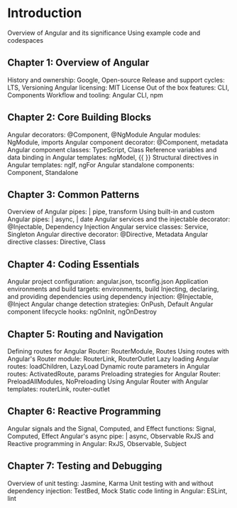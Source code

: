 # Introduction

Overview of Angular and its significance
Using example code and codespaces

## Chapter 1: Overview of Angular

History and ownership: Google, Open-source
Release and support cycles: LTS, Versioning
Angular licensing: MIT License
Out of the box features: CLI, Components
Workflow and tooling: Angular CLI, npm

## Chapter 2: Core Building Blocks

Angular decorators: @Component, @NgModule
Angular modules: NgModule, imports
Angular component decorator: @Component, metadata
Angular component classes: TypeScript, Class
Reference variables and data binding in Angular templates: ngModel, {{ }}
Structural directives in Angular templates: ngIf, ngFor
Angular standalone components: Component, Standalone

## Chapter 3: Common Patterns

Overview of Angular pipes: | pipe, transform
Using built-in and custom Angular pipes: | async, | date
Angular services and the injectable decorator: @Injectable, Dependency Injection
Angular service classes: Service, Singleton
Angular directive decorator: @Directive, Metadata
Angular directive classes: Directive, Class

## Chapter 4: Coding Essentials

Angular project configuration: angular.json, tsconfig.json
Application environments and build targets: environments, build
Injecting, declaring, and providing dependencies using dependency injection: @Injectable, @Inject
Angular change detection strategies: OnPush, Default
Angular component lifecycle hooks: ngOnInit, ngOnDestroy

## Chapter 5: Routing and Navigation

Defining routes for Angular Router: RouterModule, Routes
Using routes with Angular's Router module: RouterLink, RouterOutlet
Lazy loading Angular routes: loadChildren, LazyLoad
Dynamic route parameters in Angular routes: ActivatedRoute, params
Preloading strategies for Angular Router: PreloadAllModules, NoPreloading
Using Angular Router with Angular templates: routerLink, router-outlet

## Chapter 6: Reactive Programming

Angular signals and the Signal, Computed, and Effect functions: Signal, Computed, Effect
Angular's async pipe: | async, Observable
RxJS and Reactive programming in Angular: RxJS, Observable, Subject

## Chapter 7: Testing and Debugging

Overview of unit testing: Jasmine, Karma
Unit testing with and without dependency injection: TestBed, Mock
Static code linting in Angular: ESLint, lint
